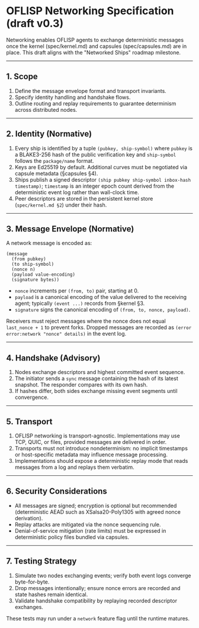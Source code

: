 # OFLISP Networking Specification (draft v0.3)

Networking enables OFLISP agents to exchange deterministic messages once the kernel (spec/kernel.md) and capsules (spec/capsules.md) are in place. This draft aligns with the "Networked Ships" roadmap milestone.

---

## 1. Scope

1. Define the message envelope format and transport invariants.
2. Specify identity handling and handshake flows.
3. Outline routing and replay requirements to guarantee determinism across distributed nodes.

---

## 2. Identity (Normative)

1. Every ship is identified by a tuple `(pubkey, ship-symbol)` where `pubkey` is a BLAKE3-256 hash of the public verification key and `ship-symbol` follows the `package/name` format.
2. Keys are Ed25519 by default. Additional curves must be negotiated via capsule metadata (§capsules §4).
3. Ships publish a signed descriptor `(ship pubkey ship-symbol inbox-hash timestamp)`; `timestamp` is an integer epoch count derived from the deterministic event log rather than wall-clock time.
4. Peer descriptors are stored in the persistent kernel store (`spec/kernel.md §2`) under their hash.

---

## 3. Message Envelope (Normative)

A network message is encoded as:

```
(message
  (from pubkey)
  (to ship-symbol)
  (nonce n)
  (payload value-encoding)
  (signature bytes))
```

* `nonce` increments per `(from, to)` pair, starting at 0.
* `payload` is a canonical encoding of the value delivered to the receiving agent; typically `(event ...)` records from §kernel §3.
* `signature` signs the canonical encoding of `(from, to, nonce, payload)`.

Receivers must reject messages where the nonce does not equal `last_nonce + 1` to prevent forks. Dropped messages are recorded as `(error error:network "nonce" details)` in the event log.

---

## 4. Handshake (Advisory)

1. Nodes exchange descriptors and highest committed event sequence.
2. The initiator sends a `sync` message containing the hash of its latest snapshot. The responder compares with its own hash.
3. If hashes differ, both sides exchange missing event segments until convergence.

---

## 5. Transport

1. OFLISP networking is transport-agnostic. Implementations may use TCP, QUIC, or files, provided messages are delivered in order.
2. Transports must not introduce nondeterminism: no implicit timestamps or host-specific metadata may influence message processing.
3. Implementations should expose a deterministic replay mode that reads messages from a log and replays them verbatim.

---

## 6. Security Considerations

* All messages are signed; encryption is optional but recommended (deterministic AEAD such as XSalsa20-Poly1305 with agreed nonce derivation).
* Replay attacks are mitigated via the nonce sequencing rule.
* Denial-of-service mitigation (rate limits) must be expressed in deterministic policy files bundled via capsules.

---

## 7. Testing Strategy

1. Simulate two nodes exchanging events; verify both event logs converge byte-for-byte.
2. Drop messages intentionally; ensure nonce errors are recorded and state hashes remain identical.
3. Validate handshake compatibility by replaying recorded descriptor exchanges.

These tests may run under a `network` feature flag until the runtime matures.
